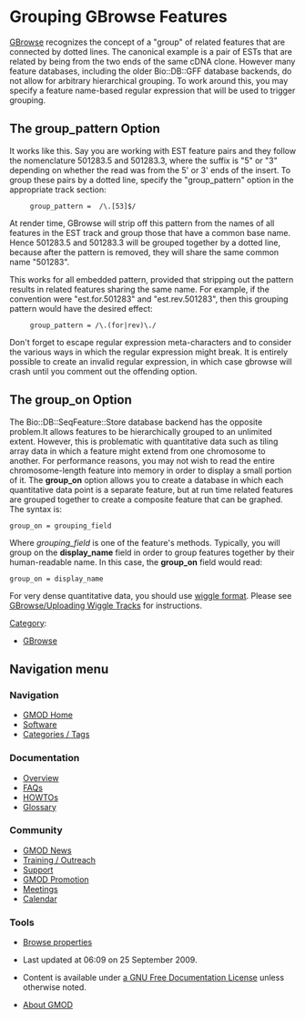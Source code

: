 



<span id="top"></span>




# <span dir="auto">Grouping GBrowse Features</span>









[GBrowse](GBrowse.1 "GBrowse") recognizes the concept of a "group" of
related features that are connected by dotted lines. The canonical
example is a pair of ESTs that are related by being from the two ends of
the same cDNA clone. However many feature databases, including the older
Bio::DB::GFF database backends, do not allow for arbitrary hierarchical
grouping. To work around this, you may specify a feature name-based
regular expression that will be used to trigger grouping.

## <span id="The_group_pattern_Option" class="mw-headline">The group_pattern Option</span>

It works like this. Say you are working with EST feature pairs and they
follow the nomenclature 501283.5 and 501283.3, where the suffix is "5"
or "3" depending on whether the read was from the 5' or 3' ends of the
insert. To group these pairs by a dotted line, specify the
"group_pattern" option in the appropriate track section:

         group_pattern =  /\.[53]$/

At render time, GBrowse will strip off this pattern from the names of
all features in the EST track and group those that have a common base
name. Hence 501283.5 and 501283.3 will be grouped together by a dotted
line, because after the pattern is removed, they will share the same
common name "501283".

This works for all embedded pattern, provided that stripping out the
pattern results in related features sharing the same name. For example,
if the convention were "est.for.501283" and "est.rev.501283", then this
grouping pattern would have the desired effect:

         group_pattern = /\.(for|rev)\./

Don't forget to escape regular expression meta-characters and to
consider the various ways in which the regular expression might break.
It is entirely possible to create an invalid regular expression, in
which case gbrowse will crash until you comment out the offending
option.

## <span id="The_group_on_Option" class="mw-headline">The group_on Option</span>

The Bio::DB::SeqFeature::Store database backend has the opposite
problem.It allows features to be hierarchically grouped to an unlimited
extent. However, this is problematic with quantitative data such as
tiling array data in which a feature might extend from one chromosome to
another. For performance reasons, you may not wish to read the entire
chromosome-length feature into memory in order to display a small
portion of it. The **group_on** option allows you to create a database
in which each quantitative data point is a separate feature, but at run
time related features are grouped together to create a composite feature
that can be graphed. The syntax is:

    group_on = grouping_field

Where *grouping_field* is one of the feature's methods. Typically, you
will group on the **display_name** field in order to group features
together by their human-readable name. In this case, the **group_on**
field would read:

    group_on = display_name

For very dense quantitative data, you should use
<a href="http://genome.ucsc.edu/goldenPath/help/wiggle.html"
class="external text" rel="nofollow">wiggle format</a>. Please see
[GBrowse/Uploading Wiggle
Tracks](GBrowse/Uploading_Wiggle_Tracks "GBrowse/Uploading Wiggle Tracks")
for instructions.




[Category](Special%3ACategories "Special%3ACategories"):

- [GBrowse](Category%3AGBrowse "Category%3AGBrowse")






## Navigation menu






### 



<a href="Main_Page"
style="background-image: url(../images/GMOD-cogs.png);"
title="Visit the main page"></a>


### Navigation



- <span id="n-GMOD-Home">[GMOD Home](Main_Page)</span>
- <span id="n-Software">[Software](GMOD_Components)</span>
- <span id="n-Categories-.2F-Tags">[Categories /
  Tags](Categories)</span>




### Documentation



- <span id="n-Overview">[Overview](Overview)</span>
- <span id="n-FAQs">[FAQs](Category%3AFAQ)</span>
- <span id="n-HOWTOs">[HOWTOs](Category%3AHOWTO)</span>
- <span id="n-Glossary">[Glossary](Glossary)</span>




### Community



- <span id="n-GMOD-News">[GMOD News](GMOD_News)</span>
- <span id="n-Training-.2F-Outreach">[Training /
  Outreach](Training_and_Outreach)</span>
- <span id="n-Support">[Support](Support)</span>
- <span id="n-GMOD-Promotion">[GMOD Promotion](GMOD_Promotion)</span>
- <span id="n-Meetings">[Meetings](Meetings)</span>
- <span id="n-Calendar">[Calendar](Calendar)</span>




### Tools

- <span id="t-smwbrowselink"><a href="Special%3ABrowse/Grouping_GBrowse_Features"
  rel="smw-browse">Browse properties</a></span>



- <span id="footer-info-lastmod">Last updated at 06:09 on 25 September
  2009.</span>
<!-- - <span id="footer-info-viewcount">16,470 page views.</span> -->
- <span id="footer-info-copyright">Content is available under
  <a href="http://www.gnu.org/licenses/fdl-1.3.html" class="external"
  rel="nofollow">a GNU Free Documentation License</a> unless otherwise
  noted.</span>

<!-- -->

- <span id="footer-places-about">[About
  GMOD](GMOD%3AAbout "GMOD%3AAbout")</span>

<!-- -->




